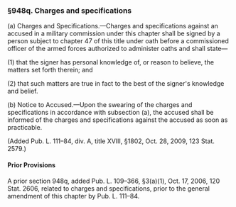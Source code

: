### §948q. Charges and specifications ###

(a) Charges and Specifications.—Charges and specifications against an accused in a military commission under this chapter shall be signed by a person subject to chapter 47 of this title under oath before a commissioned officer of the armed forces authorized to administer oaths and shall state—

(1) that the signer has personal knowledge of, or reason to believe, the matters set forth therein; and

(2) that such matters are true in fact to the best of the signer's knowledge and belief.

(b) Notice to Accused.—Upon the swearing of the charges and specifications in accordance with subsection (a), the accused shall be informed of the charges and specifications against the accused as soon as practicable.

(Added Pub. L. 111–84, div. A, title XVIII, §1802, Oct. 28, 2009, 123 Stat. 2579.)

#### Prior Provisions ####

A prior section 948q, added Pub. L. 109–366, §3(a)(1), Oct. 17, 2006, 120 Stat. 2606, related to charges and specifications, prior to the general amendment of this chapter by Pub. L. 111–84.